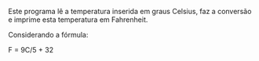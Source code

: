 Este programa lê a temperatura inserida em graus Celsius, faz a conversão e imprime esta temperatura em Fahrenheit.




Considerando a fórmula:



F = 9C/5 + 32
